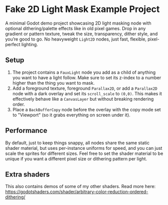 # Fake 2D Light Mask Example Project

A minimal Godot demo project showcasing 2D light masking node with optional dithering/palette effects like in old pixel games. Drop in any gradient or pattern texture, tweak the size, transparency, dither style, and you’re good to go. No heavyweight `Light2D` nodes, just fast, flexible, pixel-perfect lighting.

## Setup

1. The project contains a `FauxLight` node you add as a child of anything you want to have a light follow. Make sure to set its z-index to a number higher than the thing you want to mask.
2. Add a foreground texture, foreground `Parallax2D`, or add a `Parallax2D` node with a dark overlay and set its `scroll_scale` to `(0,0)`. This makes it effectively behave like a `CanvasLayer` but without breaking rendering order.
3. Place a `BackBufferCopy` node before the overlay with the copy mode set to "Viewport" (so it grabs everything on screen under it).

## Performance

By default, just to keep things snappy, all nodes share the same static shader material, but uses per-instance uniforms for speed, and you can just scale the sprites for different sizes. Feel free to set the shader material to be unique if you want a different pixel size or dithering pattern per light.

## Extra shaders

This also contains demos of some of my other shaders. Read more here: https://godotshaders.com/shader/arbitrary-color-reduction-ordered-dithering/